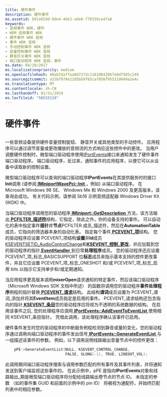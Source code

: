 ```yaml
---
title: 硬件事件
description: 硬件事件
ms.assetid: b91e02dd-0de4-4de3-ade6-778339ce47a8
keywords:
- 音频事件 WDK，硬件
- WDM 音频事件 WDK
- 硬件事件 WDK 音频
- 事件 WDK 音频
- 手动控制事件 WDK 音频
- 音量控制事件 WDK 音频
- 静音开关事件 WDK 音频
- 端口驱动程序 WDK 音频，事件
ms.date: 04/20/2017
ms.localizationpriority: medium
ms.openlocfilehash: 80ab7daffaa0d727dc11618042067e8d7505c249
ms.sourcegitcommit: a33b7978e22d5bb9f65ca7056f955319049a2e4c
ms.translationtype: MT
ms.contentlocale: zh-CN
ms.lasthandoff: 01/31/2019
ms.locfileid: "56533119"
---
```

# <a name="hardware-events"></a>硬件事件


## <span id="hardware_events"></span><span id="HARDWARE_EVENTS"></span>


一些音频设备提供硬件音量控制旋钮、 静音开关或其他类型的手动控件。 应用程序可以通过调节音量或更改播放的音频流的方式响应这些控件中的更改。 当用户调整硬件控制时，微型端口驱动程序使用[IPortEvents](https://msdn.microsoft.com/library/windows/hardware/ff536884)接口来通知发生了硬件事件端口驱动程序。 端口驱动程序，反过来，通知事件的应用程序，以便它可以从设备中读取新的控制设置。

微型端口驱动程序可以查询的端口驱动程序**IPortEvents**在其提供服务时的接口**Init**调用 (请参阅[ **IMiniportWavePci::Init** ](https://msdn.microsoft.com/library/windows/hardware/ff536734)，例如) 从端口驱动程序。 在 Microsoft Windows 98 SE、 Windows Me 和 Windows 2000 及更高版本，该查询会成功。 有关代码示例，请参阅 Sb16 示例音频适配器 Windows Driver Kit (WDK) 中。

当端口驱动程序调用您的驱动程序[ **IMiniport::GetDescription** ](https://msdn.microsoft.com/library/windows/hardware/ff536765)方法，该方法输出[ **PCFILTER\_描述符**](https://msdn.microsoft.com/library/windows/hardware/ff537694)结构，它指定，除此之外，你的设备支持的事件。 可以自动化的表中指定事件**插针**并**节点**PCFILTER 成员\_描述符，然后在**AutomationTable**成员，它指向的筛选器本身的自动化表。 指定每个事件[ **PCEVENT\_项**](https://msdn.microsoft.com/library/windows/hardware/ff537692)结构。 您的驱动程序应设置 PCEVENT\_项结构**设置**并**Id**成员[KSEVENTSETID\_AudioControlChange](https://msdn.microsoft.com/library/windows/hardware/ff537122)和[**KSEVENT\_控制\_更改**](https://msdn.microsoft.com/library/windows/hardware/ff537128)，并应加载到您的驱动程序的指针[ **EventHandler** ](https://msdn.microsoft.com/library/windows/hardware/ff536374)到日常**处理程序**成员。 您的驱动程序还应设置 PCEVENT\_项\_标志\_BASICSUPPORT 位**标志**成员来指示基本支持的控件更改事件，并且它应设置 PCEVENT\_项\_标志\_ONESHOT 和/或 PCEVENT\_项\_标志\_启用 bits 以指示它支持单步和/或定期通知。

当应用程序更高版本调用**mixerOpen**请求通知的特定事件，然后该端口驱动程序 （Microsoft Windows SDK 文档中所述） 的函数将调用您的驱动程序**事件处理程序**例程的指针替换[ **PCEVENT\_请求**](https://msdn.microsoft.com/library/windows/hardware/ff537693)结构。 此结构**谓词**成员设置为 PCEVENT\_谓词\_添加并将其**EventItem**成员指定是启用的事件。 PCEVENT\_请求结构还包含指向的指针[ **KSEVENT\_条目**](https://msdn.microsoft.com/library/windows/hardware/ff561853)您的驱动程序应将视为不透明的系统数据的结构。 在启用该事件之后, 您的处理程序应调用[ **IPortEvents::AddEventToEventList** ](https://msdn.microsoft.com/library/windows/hardware/ff536886)使用相同 KSEVENT\_条目指针。 凭借此调用，该处理程序确认该事件已启用。

硬件事件发生时您的驱动程序的中断服务例程检测到静音或量的变化，您的驱动程序通过调用向端口驱动程序的事件发出信号[ **IPortEvents::GenerateEventList** ](https://msdn.microsoft.com/library/windows/hardware/ff536889)与一组描述该事件的参数。 例如，以下调用说明线路输出音量节点中的控件更改：

```cpp
    pPE->GenerateEventList(NULL, KSEVENT_CONTROL_CHANGE,
                           FALSE, ULONG(-1), TRUE, LINEOUT_VOL);
```

此调用期间端口驱动程序搜索与调用参数匹配的所有事件及其事件列表，并将通知发送到客户端监视这些事件的。 在此示例中，pPE 是指向**IPortEvents**对象和线路输出\_期是微型端口驱动程序将分配给线路输出卷节点的节点 ID。 未指定的参数 （如的事件集 GUID 和前面的示例中的 pin ID） 将被视为通配符，并始终匹配列表中的相应参数。

 

 




